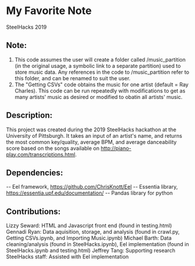 # My Favorite Note
SteelHacks 2019

## Note: 
1. This code assumes the user will create a folder called /music_partition (in the original usage, a symbolic link to a separate partition) used to store music data. Any references in the code to /music_partition refer to this folder, and can be renamed to suit the user.
2. The "Getting CSVs" code obtains the music for one artist (default = Ray Charles). This code can be run repeatedly with modifications to get as many artists' music as desired or modified to obatin all artists' music. 

## Description:
This project was created during the 2019 SteelHacks hackathon at the University of Pittsburgh. It takes an input of an artist's name, and returns the most common key/quality, average BPM, and average danceability score based on the songs available on http://piano-play.com/transcriptions.html. 

## Dependencies: 
-- Eel framework, https://github.com/ChrisKnott/Eel
-- Essentia library, https://essentia.upf.edu/documentation/
-- Pandas library for python

## Contributions: 
Lizzy Seward: HTML and Javascript front end (found in testing.html)
Gennadi Ryan: Data aquisition, storage, and analysis (found in crawl.py, Getting CSVs.ipynb, and Importing Music.ipynb)
Michael Barth: Data cleaning/analysis (found in SteelHacks.ipynb), Eel implementation (found in SteelHacks.ipynb and testing.html)
Jeffrey Tang: Supporting research
SteelHacks staff: Assisted with Eel implementation
